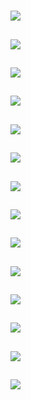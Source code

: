# [](ContributionTable?__template__=property.md#cldf:VerbAgreementAggregatedByMarkerHasPostposedExponent)

[](ContributionTable?__template__=property.md&property=Description#cldf:VerbAgreementAggregatedByMarkerHasPostposedExponent)

## [](ParameterTable#cldf:1103)

![](MarkerHasPostposedExponentForADefault.jpg?parameters=1103&pacific-centered&padding-left=10&padding-right=10&padding-top=20&padding-bottom=20&width=12&height=8&markersize=15#cldfviz.map)

## [](ParameterTable#cldf:1104)

![](MarkerHasPostposedExponentForUDefault.jpg?parameters=1104&pacific-centered&padding-left=10&padding-right=10&padding-top=20&padding-bottom=20&width=12&height=8&markersize=15#cldfviz.map)

## [](ParameterTable#cldf:1105)

![](MarkerHasPostposedExponentForSDefault.jpg?parameters=1105&pacific-centered&padding-left=10&padding-right=10&padding-top=20&padding-bottom=20&width=12&height=8&markersize=15#cldfviz.map)

## [](ParameterTable#cldf:1106)

![](MarkerHasPostposedExponentForBDefault.jpg?parameters=1106&pacific-centered&padding-left=10&padding-right=10&padding-top=20&padding-bottom=20&width=12&height=8&markersize=15#cldfviz.map)

## [](ParameterTable#cldf:1107)

![](MarkerHasPostposedExponentForPOSSDefault.jpg?parameters=1107&pacific-centered&padding-left=10&padding-right=10&padding-top=20&padding-bottom=20&width=12&height=8&markersize=15#cldfviz.map)

## [](ParameterTable#cldf:1108)

![](MarkerHasPostposedExponentForARGNom.jpg?parameters=1108&pacific-centered&padding-left=10&padding-right=10&padding-top=20&padding-bottom=20&width=12&height=8&markersize=15#cldfviz.map)

## [](ParameterTable#cldf:1109)

![](MarkerHasPostposedExponentForOAdp.jpg?parameters=1109&pacific-centered&padding-left=10&padding-right=10&padding-top=20&padding-bottom=20&width=12&height=8&markersize=15#cldfviz.map)

## [](ParameterTable#cldf:1110)

![](MarkerHasPostposedExponentForAFF.jpg?parameters=1110&pacific-centered&padding-left=10&padding-right=10&padding-top=20&padding-bottom=20&width=12&height=8&markersize=15#cldfviz.map)

## [](ParameterTable#cldf:1111)

![](MarkerHasPostposedExponentForTDefault.jpg?parameters=1111&pacific-centered&padding-left=10&padding-right=10&padding-top=20&padding-bottom=20&width=12&height=8&markersize=15#cldfviz.map)

## [](ParameterTable#cldf:1112)

![](MarkerHasPostposedExponentForIDefault.jpg?parameters=1112&pacific-centered&padding-left=10&padding-right=10&padding-top=20&padding-bottom=20&width=12&height=8&markersize=15#cldfviz.map)

## [](ParameterTable#cldf:1113)

![](MarkerHasPostposedExponentForGDefault.jpg?parameters=1113&pacific-centered&padding-left=10&padding-right=10&padding-top=20&padding-bottom=20&width=12&height=8&markersize=15#cldfviz.map)

## [](ParameterTable#cldf:1114)

![](MarkerHasPostposedExponentForCore.jpg?parameters=1114&pacific-centered&padding-left=10&padding-right=10&padding-top=20&padding-bottom=20&width=12&height=8&markersize=15#cldfviz.map)

## [](ParameterTable#cldf:1115)

![](MarkerHasPostposedExponentForPat.jpg?parameters=1115&pacific-centered&padding-left=10&padding-right=10&padding-top=20&padding-bottom=20&width=12&height=8&markersize=15#cldfviz.map)

## [](ParameterTable#cldf:1116)

![](MarkerHasPostposedExponentForUBDefault.jpg?parameters=1116&pacific-centered&padding-left=10&padding-right=10&padding-top=20&padding-bottom=20&width=12&height=8&markersize=15#cldfviz.map)
